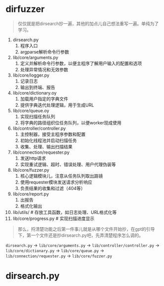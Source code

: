 # dirfuzzer

> 仅仅就是把dirsearch抄一遍，其他的加点儿自己想法重写一遍。单纯为了学习。

1. dirsearch.py
   1. 程序入口
   2. argparse解析命令行参数
2. lib/core/arguments.py
   1. 定义并解析命令行参数，以便主程序了解用户输入的配置和选项
   2. 处理异常情况和无效参数
3. lib/core/logger.py
   1. 记录日志
   2. 输出到终端、报告
4. lib/core/dictionary.oy
   1. 加载用户指定的字典文件
   2. 提供字典迭代处理逻辑，用于生成URL
5. lib/core/queue.oy
   1. 实现扫描任务队列
   2. 将字典的路径组织位任务队列，以便worker现成使用
6. lib/controller/controller.py
   1. 主控制器，接受主程序参数和配置
   2. 初始化线程池并启动扫描任务
   3. 收集、处理、输出扫描结果
7. lib/connection/requester.py
   1. 发送http请求
   2. 实现重试逻辑、超时、错误处理、用户代理伪装等
8. lib/core/fuzzer.py
   1. 核心逻辑模块儿，注意从任务队列取出路镜
   2. 使用requester模块发送请求分析响应
   3. 负责结果的收集和过滤（404等）
9. lib/core/report.py
   1. 出报告
   2. 格式化输出
10. lib/utils/    # 存放工具函数，如日志处理、URL格式化等
11. lib/core/progress.py   # 实现扫描进度显示

> 那么，捋清楚功能之后第一件事儿就是从哪个文件开始抄，在gpt的引导下，第一个文件还是抄dirsearch.py吧，先弄清楚程序怎么调的。

`dirsearch.py` → `lib/core/arguments.py` → `lib/controller/controller.py` → `lib/core/dictionary.py` → `lib/core/queue.py` → `lib/connection/requester.py` → `lib/core/fuzzer.py`

# dirsearch.py
